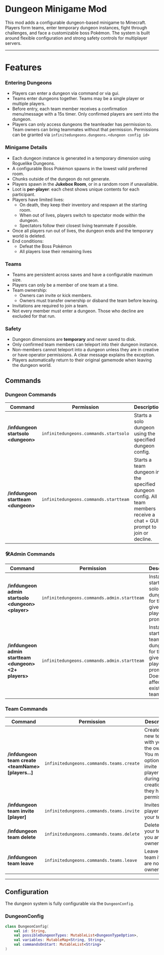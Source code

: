 # Dungeon Minigame Mod

This mod adds a configurable dungeon-based minigame to Minecraft. Players form teams, enter temporary dungeon instances, fight through challenges, and face a customizable boss Pokémon. The system is built around flexible configuration and strong safety controls for multiplayer servers.

---

# Features

### Entering Dungeons
- Players can enter a dungeon via command or via gui.
- Teams enter dungeons together. Teams may be a single player or multiple players.
- Before entry, each team member receives a confirmation menu/message with a 15s timer. Only confirmed players are sent into the dungeon.
- Players can only access dungeons the teamleader has permission to. Team owners can bring teammates without that permission. Permissions can be granted via `infinitedungeons.dungeons.<dungeon config id>`

### Minigame Details
- Each dungeon instance is generated in a temporary dimension using Roguelike Dungeons.
- A configurable Boss Pokémon spawns in the lowest valid preferred room.
- Chunks outside of the dungeon do not generate.
- Players spawn in the **Jukebox Room**, or in a random room if unavailable.
- Loot is **per-player**: each chest shows unique contents for each participant.
- Players have limited lives:
    - On death, they keep their inventory and respawn at the starting room.
    - When out of lives, players switch to spectator mode within the dungeon.
    - Spectators follow their closest living teammate if possible.
- Once all players run out of lives, the dungeon ends and the temporary world is deleted.
- End conditions:
    - Defeat the Boss Pokémon
    - All players lose their remaining lives

### Teams
- Teams are persistent across saves and have a configurable maximum size.
- Players can only be a member of one team at a time.
- Team ownership:
    - Owners can invite or kick members.
    - Owners must transfer ownership or disband the team before leaving.
- Invitations are required to join a team.
- Not every member must enter a dungeon. Those who decline are excluded for that run.

### Safety
- Dungeon dimensions are **temporary** and never saved to disk.
- Only confirmed team members can teleport into their dungeon instance.
- Non-members cannot teleport into a dungeon unless they are in creative or have operator permissions. A clear message explains the exception.
- Players automatically return to their original gamemode when leaving the dungeon world.

## Commands

### Dungeon Commands
| Command | Permission | Description |
|---------|------------|-------------|
| **/infdungeon startsolo \<dungeon\>** | `infinitedungeons.commands.startsolo` | Starts a solo dungeon using the specified dungeon config. |
| **/infdungeon startteam \<dungeon\>** | `infinitedungeons.commands.startteam` | Starts a team dungeon in the specified dungeon config. All team members receive a chat + GUI prompt to join or decline. |

### 🛠Admin Commands
| Command | Permission | Description |
|---------|------------|-------------|
| **/infdungeon admin startsolo \<dungeon\> \<player\>** | `infinitedungeons.commands.admin.startteam` | Instantly starts a solo dungeon for the given player (no prompt). |
| **/infdungeon admin startteam \<dungeon\> \<2+ players\>** | `infinitedungeons.commands.admin.startteam` | Instantly starts a team dungeon for the given players (no prompt). Does **not** affect existing teams. |

### Team Commands
| Command | Permission | Description |
|---------|------------|-------------|
| **/infdungeon team create \<teamName\> [players...]** | `infinitedungeons.commands.teams.create` | Creates a new team with you as the owner. You may optionally invite players during creation (if they have permission). |
| **/infdungeon team invite [player]** | `infinitedungeons.commands.teams.invite` | Invites a player to your team. |
| **/infdungeon team delete** | `infinitedungeons.commands.teams.delete` | Deletes your team if you are the owner. |
| **/infdungeon team leave** | `infinitedungeons.commands.teams.leave` | Leave your team if you are not the owner. |

---

## Configuration

The dungeon system is fully configurable via the `DungeonConfig`.

### DungeonConfig
```kotlin
class DungeonConfig(
    val id: String,
    val possibleDungeonTypes: MutableList<DungeonTypeOption>,
    val variables: MutableMap<String, String>,
    val commandsOnStart: MutableList<String>
)
